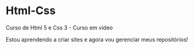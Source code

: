 # Html-Css
Curso de Html 5 e Css 3 - Curso em vídeo

Estou aprendendo a criar sites e agora vou gerenciar meus repositórios!